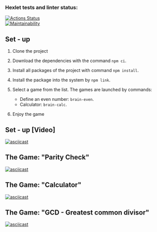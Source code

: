 ### Hexlet tests and linter status:

[![Actions Status](https://github.com/semyonsurkov/frontend-project-lvl1/workflows/hexlet-check/badge.svg)](https://github.com/semyonsurkov/frontend-project-lvl1/actions)<br>
[![Maintainability](https://api.codeclimate.com/v1/badges/0df0d13d6c245d877208/maintainability)](https://codeclimate.com/github/semyonsurkov/frontend-project-lvl1/maintainability)
## Set - up
1. Clone the project
2. Download the dependencies with the command `npm ci`.
3. Install all packages of the project with command `npm install`.
4. Install the package into the system by `npm link`.
5. Select a game from the list. The games are launched by commands:

   - Define an even number: `brain-even`.
   - Calculator: `brain-calc`.

5. Enjoy the game

## Set - up [Video] 
[![asciicast](https://asciinema.org/a/520196.svg)](https://asciinema.org/a/520196)

## The Game: "Parity Check"  
[![asciicast](https://asciinema.org/a/520197.svg)](https://asciinema.org/a/520197)

## The Game: "Calculator"  
[![asciicast](https://asciinema.org/a/520198.svg)](https://asciinema.org/a/520198)

## The Game: "GCD - Greatest common divisor"
[![asciicast](https://asciinema.org/a/520199.svg)](https://asciinema.org/a/520199)

